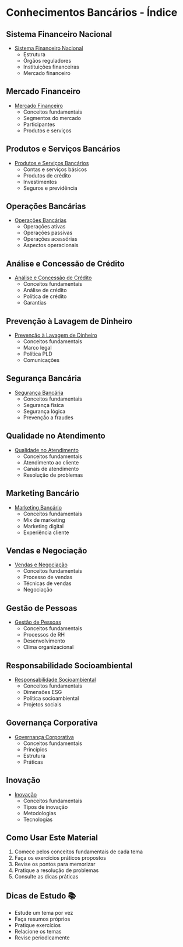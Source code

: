 # Conhecimentos Bancários - Índice

## Sistema Financeiro Nacional
- [Sistema Financeiro Nacional](01_sistema_financeiro_nacional/resumo.md)
  - Estrutura
  - Órgãos reguladores
  - Instituições financeiras
  - Mercado financeiro

## Mercado Financeiro
- [Mercado Financeiro](02_mercado_financeiro/resumo.md)
  - Conceitos fundamentais
  - Segmentos do mercado
  - Participantes
  - Produtos e serviços

## Produtos e Serviços Bancários
- [Produtos e Serviços Bancários](03_produtos_servicos_bancarios/resumo.md)
  - Contas e serviços básicos
  - Produtos de crédito
  - Investimentos
  - Seguros e previdência

## Operações Bancárias
- [Operações Bancárias](04_operacoes_bancarias/resumo.md)
  - Operações ativas
  - Operações passivas
  - Operações acessórias
  - Aspectos operacionais

## Análise e Concessão de Crédito
- [Análise e Concessão de Crédito](05_analise_concessao_credito/resumo.md)
  - Conceitos fundamentais
  - Análise de crédito
  - Política de crédito
  - Garantias

## Prevenção à Lavagem de Dinheiro
- [Prevenção à Lavagem de Dinheiro](06_prevencao_lavagem_dinheiro/resumo.md)
  - Conceitos fundamentais
  - Marco legal
  - Política PLD
  - Comunicações

## Segurança Bancária
- [Segurança Bancária](07_seguranca_bancaria/resumo.md)
  - Conceitos fundamentais
  - Segurança física
  - Segurança lógica
  - Prevenção a fraudes

## Qualidade no Atendimento
- [Qualidade no Atendimento](08_qualidade_atendimento/resumo.md)
  - Conceitos fundamentais
  - Atendimento ao cliente
  - Canais de atendimento
  - Resolução de problemas

## Marketing Bancário
- [Marketing Bancário](09_marketing_bancario/resumo.md)
  - Conceitos fundamentais
  - Mix de marketing
  - Marketing digital
  - Experiência cliente

## Vendas e Negociação
- [Vendas e Negociação](10_vendas_negociacao/resumo.md)
  - Conceitos fundamentais
  - Processo de vendas
  - Técnicas de vendas
  - Negociação

## Gestão de Pessoas
- [Gestão de Pessoas](11_gestao_pessoas/resumo.md)
  - Conceitos fundamentais
  - Processos de RH
  - Desenvolvimento
  - Clima organizacional

## Responsabilidade Socioambiental
- [Responsabilidade Socioambiental](12_responsabilidade_socioambiental/resumo.md)
  - Conceitos fundamentais
  - Dimensões ESG
  - Política socioambiental
  - Projetos sociais

## Governança Corporativa
- [Governança Corporativa](13_governanca_corporativa/resumo.md)
  - Conceitos fundamentais
  - Princípios
  - Estrutura
  - Práticas

## Inovação
- [Inovação](14_inovacao/resumo.md)
  - Conceitos fundamentais
  - Tipos de inovação
  - Metodologias
  - Tecnologias

## Como Usar Este Material
1. Comece pelos conceitos fundamentais de cada tema
2. Faça os exercícios práticos propostos
3. Revise os pontos para memorizar
4. Pratique a resolução de problemas
5. Consulte as dicas práticas

## Dicas de Estudo 📚
- Estude um tema por vez
- Faça resumos próprios
- Pratique exercícios
- Relacione os temas
- Revise periodicamente 